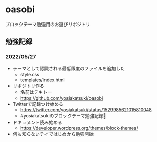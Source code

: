# oasobi
ブロックテーマ勉強用のお遊びリポジトリ


## 勉強記録

### 2022/05/27
- テーマとして認識される最低限度のファイルを追加した
  - style.css
  - templates/index.html
- リポジトリ作る
  - 名前はテキトー
  - https://github.com/yosiakatsuki/oasobi
- Twitterで記録つけ始める
  - https://twitter.com/yosiakatsuki/status/1529985621015810048
  - #yosiakatsukiのブロックテーマ勉強記録🦖
- ドキュメント読み始める
  - https://developer.wordpress.org/themes/block-themes/
- 何も知らないテイではじめから勉強開始
